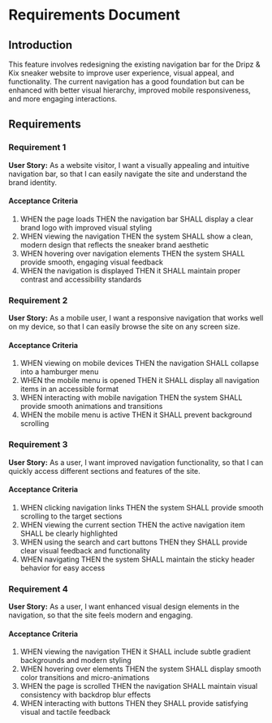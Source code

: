 # Requirements Document

## Introduction

This feature involves redesigning the existing navigation bar for the Dripz & Kix sneaker website to improve user experience, visual appeal, and functionality. The current navigation has a good foundation but can be enhanced with better visual hierarchy, improved mobile responsiveness, and more engaging interactions.

## Requirements

### Requirement 1

**User Story:** As a website visitor, I want a visually appealing and intuitive navigation bar, so that I can easily navigate the site and understand the brand identity.

#### Acceptance Criteria

1. WHEN the page loads THEN the navigation bar SHALL display a clear brand logo with improved visual styling
2. WHEN viewing the navigation THEN the system SHALL show a clean, modern design that reflects the sneaker brand aesthetic
3. WHEN hovering over navigation elements THEN the system SHALL provide smooth, engaging visual feedback
4. WHEN the navigation is displayed THEN it SHALL maintain proper contrast and accessibility standards

### Requirement 2

**User Story:** As a mobile user, I want a responsive navigation that works well on my device, so that I can easily browse the site on any screen size.

#### Acceptance Criteria

1. WHEN viewing on mobile devices THEN the navigation SHALL collapse into a hamburger menu
2. WHEN the mobile menu is opened THEN it SHALL display all navigation items in an accessible format
3. WHEN interacting with mobile navigation THEN the system SHALL provide smooth animations and transitions
4. WHEN the mobile menu is active THEN it SHALL prevent background scrolling

### Requirement 3

**User Story:** As a user, I want improved navigation functionality, so that I can quickly access different sections and features of the site.

#### Acceptance Criteria

1. WHEN clicking navigation links THEN the system SHALL provide smooth scrolling to the target sections
2. WHEN viewing the current section THEN the active navigation item SHALL be clearly highlighted
3. WHEN using the search and cart buttons THEN they SHALL provide clear visual feedback and functionality
4. WHEN navigating THEN the system SHALL maintain the sticky header behavior for easy access

### Requirement 4

**User Story:** As a user, I want enhanced visual design elements in the navigation, so that the site feels modern and engaging.

#### Acceptance Criteria

1. WHEN viewing the navigation THEN it SHALL include subtle gradient backgrounds and modern styling
2. WHEN hovering over elements THEN the system SHALL display smooth color transitions and micro-animations
3. WHEN the page is scrolled THEN the navigation SHALL maintain visual consistency with backdrop blur effects
4. WHEN interacting with buttons THEN they SHALL provide satisfying visual and tactile feedback